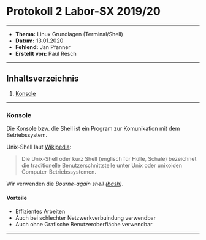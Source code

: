 # Protokoll 2 Labor-SX 2019/20
---------------------------------
* **Thema:** Linux Grundlagen (Terminal/Shell)
* **Datum:** 13.01.2020
* **Fehlend:** Jan Pfanner
* **Erstellt von:** Paul Resch
---------------------------------
## Inhaltsverzeichnis
1. [Konsole](#konsole)
---------------------------------
### Konsole
Die Konsole bzw. die Shell ist ein Program zur Komunikation mit dem Betriebssystem.

Unix-Shell laut [Wikipedia](https://de.wikipedia.org/wiki/Unix-Shell):
> Die Unix-Shell oder kurz Shell (englisch für Hülle, Schale) bezeichnet die traditionelle Benutzerschnittstelle unter Unix oder unixoiden Computer-Betriebssystemen.

Wir verwenden die *Bourne-again shell ([bash](https://de.wikipedia.org/wiki/Bash_(Shell)))*.

#### Vorteile
* Effizientes Arbeiten
* Auch bei schlechter Netzwerkverbuindung verwendbar
* Auch ohne Grafische Benutzeroberfläche verwendbar
--------------------------------

